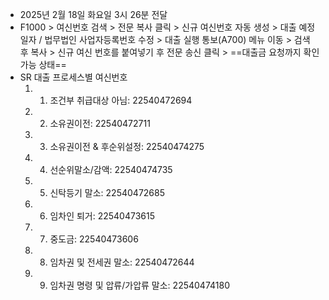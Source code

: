- 2025년 2월 18일 화요일 3시 26분 전달
- F1000 > 여신번호 검색 > 전문 복사 클릭 > 신규 여신번호 자동 생성 > 대출 예정 일자 / 법무법인 사업자등록번호 수정 > 대출 실행 통보(A700) 메뉴 이동 > 검색 후 복사 > 신규 여신 번호를 붙여넣기 후 전문 송신 클릭 > ==대출금 요청까지 확인 가능 상태==
- SR 대출 프로세스별 여신번호
	1. 01. 조건부 취급대상 아님: 22540472694
	2. 02. 소유권이전: 22540472711
	3. 03. 소유권이전 & 후순위설정: 22540474275
	4. 04. 선순위말소/감액: 22540474735
	5. 05. 신탁등기 말소: 22540472685
	6. 06. 임차인 퇴거: 22540473615
	7. 07. 중도금: 22540473606
	8. 08. 임차권 및 전세권 말소: 22540472644
	9. 09. 임차권 명령 및 압류/가압류 말소: 22540474180

